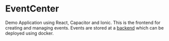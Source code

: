 # EventCenter
Demo Application using React, Capacitor and Ionic. This is the frontend for creating and managing events. Events are stored at a [backend](https://github.com/J-Gann/EventCenterServer) which can be deployed using docker.
